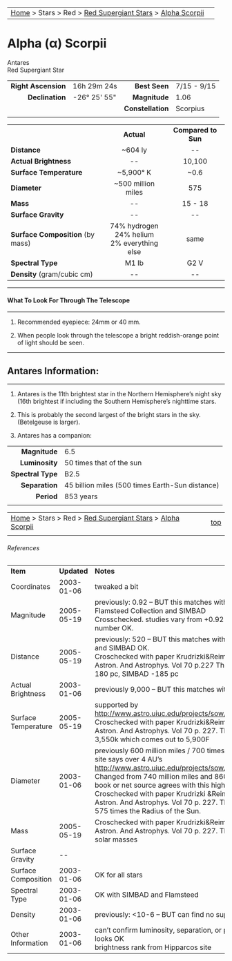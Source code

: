 |    |    |
|:---|---:|
|[Home](/notes/#object-notes) > Stars > Red > [Red Supergiant Stars](../!red-supergiant-stars) > [Alpha Scorpii](#alpha-scorpii)|  |

# Alpha (&alpha;) Scorpii
Antares<br/>
Red Supergiant Star

|   |   |   |   |
|--:|:--|--:|:--|
|**Right Ascension**|16h 29m 24s|**Best Seen**| 7/15 - 9/15 |
|**Declination**|-26&deg; 25' 55"|**Magnitude**| 1.06 |
|  |  |**Constellation**|Scorpius|
|  |  |  |


|  |  |  |
|--|:--:|:--:|
|  |**Actual**|**Compared to Sun**|
|**Distance**| ~604 ly|--|
|**Actual Brightness**|--| 10,100 |
|**Surface Temperature**| ~5,900&deg; K| ~0.6 |
|**Diameter**| ~500 million miles | 575 |
|**Mass**|--| 15 - 18 |
|**Surface Gravity**|--|--|
|**Surface Composition** (by mass)|74% hydrogen<br>24% helium<br>2% everything else|same|
|**Spectral Type**| M1 Ib | G2 V |
|**Density** (gram/cubic cm)|--|--|

---
#### What To Look For Through The Telescope
---

1.  Recommended eyepiece: 24mm or 40 mm.

1.  When people look through the telescope a bright reddish-orange point of light should be seen.

---
## Antares Information:
---

1.  Antares is the 11th brightest star in the Northern Hemisphere’s night sky (16th brightest if including the Southern Hemisphere’s nighttime stars.
   
1.  This is probably the second largest of the bright stars in the sky.  (Betelgeuse is larger).
    
3.	Antares has a companion:

|    |    |
|---:|:---|
|**Magnitude**| 6.5 |
|**Luminosity**| 50 times that of the sun |
|**Spectral Type**| B2.5 |
|**Separation**| 45 billion miles (500 times Earth-Sun distance) |
|**Period**| 853 years |
|    |    |


|    |    |
|:---|---:|
|[Home](/notes/#object-notes) > Stars > Red > [Red Supergiant Stars](../!red-supergiant-stars) > [Alpha Scorpii](#alpha-scorpii) | [top](#alpha-scorpii) |
|    |    |


###### References

|   |   |   |
|---|---|---|
|**Item**|**Updated**|**Notes**| 
|Coordinates|2003-01-06|tweaked a bit|
|Magnitude|2005-05-19|previously: 0.92 – BUT this matches with Scott’s The Flamsteed Collection and SIMBAD<br/>Crosschecked. studies vary from +0.92 to 1.1 so number OK.|
|Distance|2005-05-19|previously: 520 – BUT this matches with Flamsteed and SIMBAD OK.<br/> Croschecked with paper  Krudrizki&Reimers, 1978, Astron. And Astrophys. Vol 70 p.227 Their numbers: 180 pc, SIMBAD -185 pc|
|Actual Brightness|2003-01-06|previously 9,000 – BUT this matches with Flamsteed|
|Surface Temperature|2005-05-19|supported by <http://www.astro.uiuc.edu/projects/sow/antares.html><br/>Croschecked with paper  Krudrizki&Reimers, 1978, Astron. And Astrophys. Vol 70 p. 227.  They have 3,550k which comes out to 5,900F|
|Diameter|2003-01-06|previously 600 million miles / 700 times sun – BUT site says over 4 AU’s <http://www.astro.uiuc.edu/projects/sow/antares.html><br/>Changed from 740 million miles and 860 Suns.  No book or net source agrees with this high number.<br/>Croschecked with paper  Krudrizki &Reimers, 1978, Astron. And Astrophys. Vol 70 p. 227.  They have 575 times the Radius of the Sun.|
|Mass|2005-05-19|Croschecked with paper  Krudrizki&Reimers, 1978, Astron. And Astrophys. Vol 70 p. 227.  They have 18 solar masses|
|Surface Gravity| -- |   |
|Surface Composition|2003-01-06|OK for all stars|
|Spectral Type|2003-01-06|OK with SIMBAD and Flamsteed|
|Density|2003-01-06|previously: <10-6  – BUT can find no support|
|Other Information|2003-01-06|can’t confirm luminosity, separation, or period, but looks OK <br/>     brightness rank from Hipparcos site|

